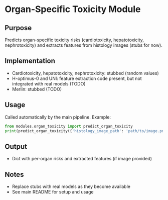 # Organ-Specific Toxicity Module

## Purpose

Predicts organ-specific toxicity risks (cardiotoxicity, hepatotoxicity, nephrotoxicity) and extracts features from histology images (stubs for now).

## Implementation

- Cardiotoxicity, hepatotoxicity, nephrotoxicity: stubbed (random values)
- H-optimus-0 and UNI: feature extraction code present, but not integrated with real models (TODO)
- Merlin: stubbed (TODO)

## Usage

Called automatically by the main pipeline. Example:

```python
from modules.organ_toxicity import predict_organ_toxicity
print(predict_organ_toxicity({'histology_image_path': 'path/to/image.png'}))
```

## Output

- Dict with per-organ risks and extracted features (if image provided)

## Notes

- Replace stubs with real models as they become available
- See main README for setup and usage
